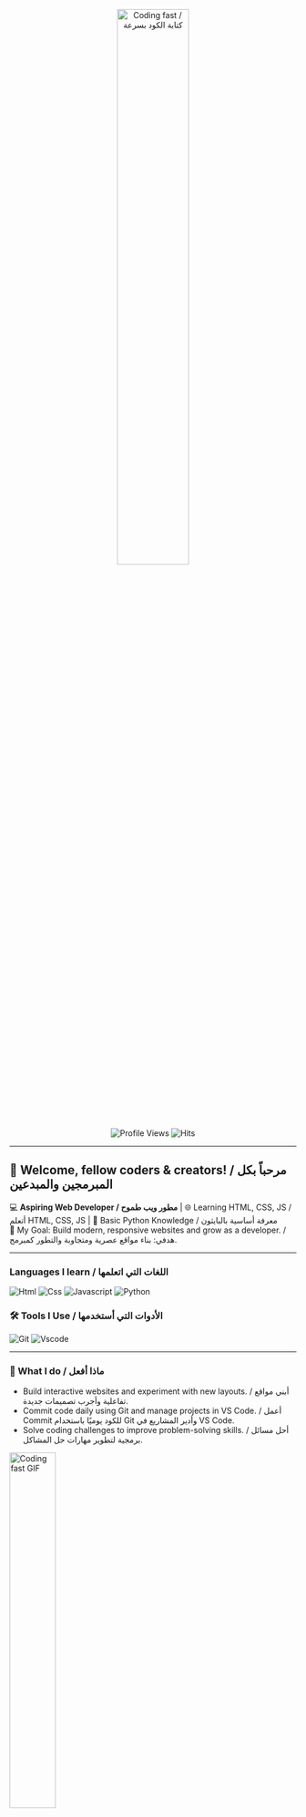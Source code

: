 <div align="center" width="50%">

<img src="https://media.giphy.com/media/v1.Y2lkPTc5MGI3NjExNng1Z2lyazl2c2o4MnE5b3RwbGx2Mjh4aWVzd3lqdzJqNW56cjM4dSZlcD12MV9naWZzX3NlYXJjaCZjdD1n/qgQUggAC3Pfv687qPC/giphy.gif" alt="Coding fast / كتابة الكود بسرعة" width="50%"/> <br>

![Profile Views](https://komarev.com/ghpvc/?username=AhmedTarek&style=flat&color=orange&label=PROFILE+VIEWS)
![Hits](https://hits.seeyoufarm.com/api/count/incr/badge.svg?url=https%3A%2F%2Fgithub.com%2FAhmedTarek&count_bg=%2379C83D&title_bg=%23555555&icon=mediafire.svg&icon_color=%23E7E7E7&title=HITS&edge_flat=false)

</div>

---

## 👋 Welcome, fellow coders & creators! / مرحباً بكل المبرمجين والمبدعين
💻 **Aspiring Web Developer / مطور ويب طموح** | 🌐 Learning HTML, CSS, JS / أتعلم HTML, CSS, JS | 🐍 Basic Python Knowledge / معرفة أساسية بالبايثون  
🎯 My Goal: Build modern, responsive websites and grow as a developer. / هدفي: بناء مواقع عصرية ومتجاوبة والتطور كمبرمج.  

---
### Languages ​​I learn / اللغات التي اتعلمها
![Html](https://img.shields.io/badge/HTML5-E34F26?style=flat&logo=html5&logoColor=white)
![Css](https://img.shields.io/badge/CSS3-1572B6?style=flat&logo=css3&logoColor=white)
![Javascript](https://img.shields.io/badge/JavaScript-323330?style=flat&logo=javascript&logoColor=F7DF1E)
![Python](https://img.shields.io/badge/Python-FFD43B?style=flat&logo=python&logoColor=darkgreen)
### 🛠️ Tools I Use / الأدوات التي أستخدمها
![Git](https://img.shields.io/badge/GIT-E44C30?style=flat&logo=git&logoColor=white)
![Vscode](https://img.shields.io/badge/Visual_Studio_Code-0078D4?style=flat&logo=visual%20studio%20code&logoColor=white)

---

### 🎯 What I do / ماذا أفعل

- Build interactive websites and experiment with new layouts. / أبني مواقع تفاعلية وأجرب تصميمات جديدة.  
- Commit code daily using Git and manage projects in VS Code. / أعمل Commit للكود يوميًا باستخدام Git وأدير المشاريع في VS Code.  
- Solve coding challenges to improve problem-solving skills. / أحل مسائل برمجية لتطوير مهارات حل المشاكل.  

<img src="https://media.giphy.com/media/v1.Y2lkPTc5MGI3NjExNng1Z2lyazl2c2o4MnE5b3RwbGx2Mjh4aWVzd3lqdzJqNW56cjM4dSZlcD12MV9naWZzX3NlYXJjaCZjdD1n/78XCFBGOlS6keY1Bil/giphy.gif" alt="Coding fast GIF" width="40%"/>  

---

### 😄 Fun Fact / حقيقة ممتعة

- "Coding without bugs is like unicorns existing… basically a myth." 🦄😂  
  "البرمجة من غير أخطاء زي وجود وحيد القرن… باختصار مجرد خرافة."  

- "I talk to my code… sometimes it talks back in errors." 😆  
  "أتكلم مع الكود بتاعي… وأحيانًا بيرد عليا بالأخطاء."  

<img src="https://media.giphy.com/media/v1.Y2lkPWVjZjA1ZTQ3MTRmazNqenFkb3dkemVoYTJkY2g2cTY3a2RndjZzZnpienY2MXFnayZlcD12MV9naWZzX3NlYXJjaCZjdD1n/Npdl9kOaKFJHuRCBGx/giphy.gif" alt="Funny GIF" width="40%"/>  

---

### 📊 GitHub Stats / إحصاءات GitHub
<div align="center">
<img src="https://github-readme-stats.vercel.app/api?username=AhmedTarek&show_icons=true&theme=tokyonight" width="48%">
<img src="https://github-readme-stats.vercel.app/api/top-langs/?username=AhmedTarek&layout=compact&theme=tokyonight" width="48%">
</div>

---

⭐ *"Keep coding, keep growing" / استمر في البرمجة وتطور*  

